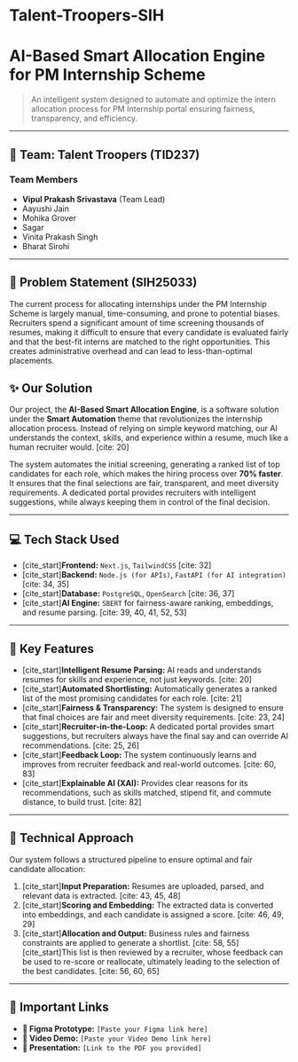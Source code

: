 # Talent-Troopers-SIH
# AI-Based Smart Allocation Engine for PM Internship Scheme

> An intelligent system designed to automate and optimize the intern allocation process for PM Internship portal ensuring fairness, transparency, and efficiency.

---

## 🚀 Team: Talent Troopers (TID237)

### Team Members
* **Vipul Prakash Srivastava** (Team Lead)
* Aayushi Jain
* Mohika Grover
* Sagar
* Vinita Prakash Singh
* Bharat Sirohi

---

## 🤔 Problem Statement (SIH25033)

The current process for allocating internships under the PM Internship Scheme is largely manual, time-consuming, and prone to potential biases. Recruiters spend a significant amount of time screening thousands of resumes, making it difficult to ensure that every candidate is evaluated fairly and that the best-fit interns are matched to the right opportunities. This creates administrative overhead and can lead to less-than-optimal placements.

## ✨ Our Solution

Our project, the **AI-Based Smart Allocation Engine**, is a software solution under the **Smart Automation** theme that revolutionizes the internship allocation process. Instead of relying on simple keyword matching, our AI understands the context, skills, and experience within a resume, much like a human recruiter would. [cite: 20]

The system automates the initial screening, generating a ranked list of top candidates for each role, which makes the hiring process over **70% faster**. It ensures that the final selections are fair, transparent, and meet diversity requirements. A dedicated portal provides recruiters with intelligent suggestions, while always keeping them in control of the final decision. 

---

## 💻 Tech Stack Used

* [cite_start]**Frontend:** `Next.js`, `TailwindCSS` [cite: 32]
* [cite_start]**Backend:** `Node.js (for APIs)`, `FastAPI (for AI integration)` [cite: 34, 35]
* [cite_start]**Database:** `PostgreSQL`, `OpenSearch` [cite: 36, 37]
* [cite_start]**AI Engine:** `SBERT` for fairness-aware ranking, embeddings, and resume parsing. [cite: 39, 40, 41, 52, 53]

---

## 🌟 Key Features

* [cite_start]**Intelligent Resume Parsing:** AI reads and understands resumes for skills and experience, not just keywords. [cite: 20]
* [cite_start]**Automated Shortlisting:** Automatically generates a ranked list of the most promising candidates for each role. [cite: 21]
* [cite_start]**Fairness & Transparency:** The system is designed to ensure that final choices are fair and meet diversity requirements. [cite: 23, 24]
* [cite_start]**Recruiter-in-the-Loop:** A dedicated portal provides smart suggestions, but recruiters always have the final say and can override AI recommendations. [cite: 25, 26]
* [cite_start]**Feedback Loop:** The system continuously learns and improves from recruiter feedback and real-world outcomes. [cite: 60, 83]
* [cite_start]**Explainable AI (XAI):** Provides clear reasons for its recommendations, such as skills matched, stipend fit, and commute distance, to build trust. [cite: 82]

---

## 🔧 Technical Approach

Our system follows a structured pipeline to ensure optimal and fair candidate allocation:

1.  [cite_start]**Input Preparation:** Resumes are uploaded, parsed, and relevant data is extracted. [cite: 43, 45, 48]
2.  [cite_start]**Scoring and Embedding:** The extracted data is converted into embeddings, and each candidate is assigned a score. [cite: 46, 49, 29]
3.  [cite_start]**Allocation and Output:** Business rules and fairness constraints are applied to generate a shortlist. [cite: 58, 55] [cite_start]This list is then reviewed by a recruiter, whose feedback can be used to re-score or reallocate, ultimately leading to the selection of the best candidates. [cite: 56, 60, 65]


---

## 🔗 Important Links

* **🎨 Figma Prototype:** `[Paste your Figma link here]`
* **🎥 Video Demo:** `[Paste your Video Demo link here]`
* **📄 Presentation:** `[Link to the PDF you provided]`
